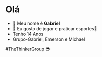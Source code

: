 # Olá

- 👋 Meu nome é **Gabriel**
- 👀 Eu gosto de jogar e praticar esportes:basketball:
-  Tenho 14 Anos
- Grupo-Gabriel, Emerson e Michael

#TheThinkerGroup
:sunglasses:
<!---
TheThinkerGabriel/TheThinkerGabriel is a ✨ special ✨ repository because its `README.md` (this file) appears on your GitHub profile.
You can click the Preview link to take a look at your changes.
--->
